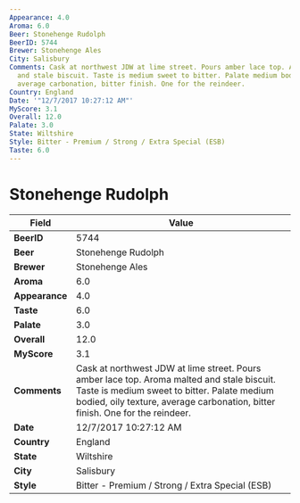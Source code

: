 ```yaml
---
Appearance: 4.0
Aroma: 6.0
Beer: Stonehenge Rudolph
BeerID: 5744
Brewer: Stonehenge Ales
City: Salisbury
Comments: Cask at northwest JDW at lime street. Pours amber lace top. Aroma malted
  and stale biscuit. Taste is medium sweet to bitter. Palate medium bodied, oily texture,
  average carbonation, bitter finish. One for the reindeer.
Country: England
Date: '"12/7/2017 10:27:12 AM"'
MyScore: 3.1
Overall: 12.0
Palate: 3.0
State: Wiltshire
Style: Bitter - Premium / Strong / Extra Special (ESB)
Taste: 6.0
---
```


# Stonehenge Rudolph

| Field         | Value |
|---------------|-------|
| **BeerID** | 5744 |
| **Beer** | Stonehenge Rudolph |
| **Brewer** | Stonehenge Ales |
| **Aroma** | 6.0 |
| **Appearance** | 4.0 |
| **Taste** | 6.0 |
| **Palate** | 3.0 |
| **Overall** | 12.0 |
| **MyScore** | 3.1 |
| **Comments** | Cask at northwest JDW at lime street. Pours amber lace top. Aroma malted and stale biscuit. Taste is medium sweet to bitter. Palate medium bodied, oily texture, average carbonation, bitter finish. One for the reindeer. |
| **Date** | 12/7/2017 10:27:12 AM |
| **Country** | England |
| **State** | Wiltshire |
| **City** | Salisbury |
| **Style** | Bitter - Premium / Strong / Extra Special (ESB) |

